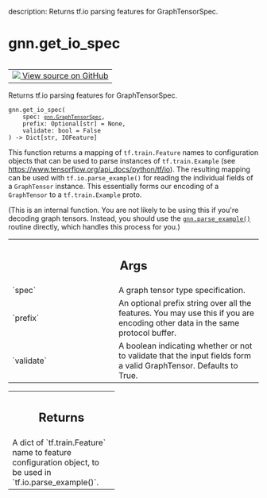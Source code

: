 description: Returns tf.io parsing features for GraphTensorSpec.

<div itemscope itemtype="http://developers.google.com/ReferenceObject">
<meta itemprop="name" content="gnn.get_io_spec" />
<meta itemprop="path" content="Stable" />
</div>

# gnn.get_io_spec

<!-- Insert buttons and diff -->

<table class="tfo-notebook-buttons tfo-api nocontent" align="left">
<td>
  <a target="_blank" href="https://github.com/tensorflow/gnn/tree/master/tensorflow_gnn/graph/graph_tensor_io.py#L114-L209">
    <img src="https://www.tensorflow.org/images/GitHub-Mark-32px.png" />
    View source on GitHub
  </a>
</td>
</table>



Returns tf.io parsing features for GraphTensorSpec.

<pre class="devsite-click-to-copy prettyprint lang-py tfo-signature-link">
<code>gnn.get_io_spec(
    spec: <a href="../gnn/GraphTensorSpec.md"><code>gnn.GraphTensorSpec</code></a>,
    prefix: Optional[str] = None,
    validate: bool = False
) -> Dict[str, IOFeature]
</code></pre>



<!-- Placeholder for "Used in" -->

This function returns a mapping of `tf.train.Feature` names to configuration
objects that can be used to parse instances of `tf.train.Example` (see
https://www.tensorflow.org/api_docs/python/tf/io). The resulting mapping can
be used with `tf.io.parse_example()` for reading the individual fields of a
`GraphTensor` instance. This essentially forms our encoding of a `GraphTensor`
to a `tf.train.Example` proto.

(This is an internal function. You are not likely to be using this if you're
decoding graph tensors. Instead, you should use the <a href="../gnn/parse_example.md"><code>gnn.parse_example()</code></a>
routine directly, which handles this process for you.)

<!-- Tabular view -->
 <table class="responsive fixed orange">
<colgroup><col width="214px"><col></colgroup>
<tr><th colspan="2"><h2 class="add-link">Args</h2></th></tr>

<tr>
<td>
`spec`
</td>
<td>
A graph tensor type specification.
</td>
</tr><tr>
<td>
`prefix`
</td>
<td>
An optional prefix string over all the features. You may use
this if you are encoding other data in the same protocol buffer.
</td>
</tr><tr>
<td>
`validate`
</td>
<td>
A boolean indicating whether or not to validate that the input
fields form a valid GraphTensor. Defaults to True.
</td>
</tr>
</table>



<!-- Tabular view -->
 <table class="responsive fixed orange">
<colgroup><col width="214px"><col></colgroup>
<tr><th colspan="2"><h2 class="add-link">Returns</h2></th></tr>
<tr class="alt">
<td colspan="2">
A dict of `tf.train.Feature` name to feature configuration object, to be
used in `tf.io.parse_example()`.
</td>
</tr>

</table>

